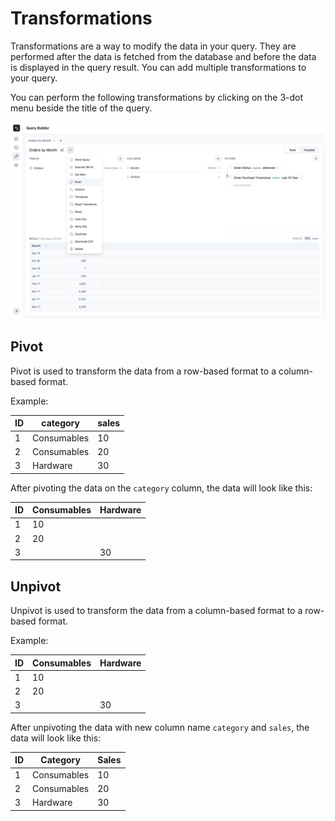 # Transformations

Transformations are a way to modify the data in your query. They are performed after the data is fetched from the database and before the data is displayed in the query result. You can add multiple transformations to your query.

You can perform the following transformations by clicking on the 3-dot menu beside the title of the query.

![Transformations](./images/transformations.png)

## Pivot

Pivot is used to transform the data from a row-based format to a column-based format.

Example:

| ID | category | sales |
| --- | --- | --- |
| 1 | Consumables | 10 |
| 2 | Consumables | 20 |
| 3 | Hardware | 30 |

After pivoting the data on the `category` column, the data will look like this:

| ID | Consumables | Hardware |
| --- | --- | --- |
| 1 | 10 |  |
| 2 | 20 |  |
| 3 |  | 30 |


## Unpivot

Unpivot is used to transform the data from a column-based format to a row-based format.

Example:

| ID | Consumables | Hardware |
| --- | --- | --- |
| 1 | 10 |  |
| 2 | 20 |  |
| 3 |  | 30 |

After unpivoting the data with new column name `category` and `sales`, the data will look like this:

| ID | Category | Sales |
| --- | --- | --- |
| 1 | Consumables | 10 |
| 2 | Consumables | 20 |
| 3 | Hardware | 30 |

